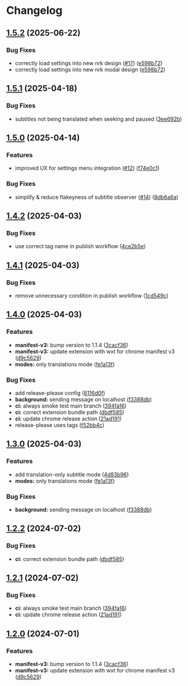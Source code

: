 # Changelog

## [1.5.2](https://github.com/rioam2/nrktv-dual-subs/compare/nrktv-dual-subs/v1.5.1...nrktv-dual-subs/v1.5.2) (2025-06-22)


### Bug Fixes

* correctly load settings into new nrk design ([#17](https://github.com/rioam2/nrktv-dual-subs/issues/17)) ([e598b72](https://github.com/rioam2/nrktv-dual-subs/commit/e598b72f86c8c2db5b282dad4823b76291d02080))
* correctly load settings into new nrk modal design ([e598b72](https://github.com/rioam2/nrktv-dual-subs/commit/e598b72f86c8c2db5b282dad4823b76291d02080))

## [1.5.1](https://github.com/rioam2/nrktv-dual-subs/compare/nrktv-dual-subs/v1.5.0...nrktv-dual-subs/v1.5.1) (2025-04-18)


### Bug Fixes

* subtitles not being translated when seeking and paused ([3ee692b](https://github.com/rioam2/nrktv-dual-subs/commit/3ee692b2bfea6e9cbfa5503608d1a9da8fd328e9))

## [1.5.0](https://github.com/rioam2/nrktv-dual-subs/compare/nrktv-dual-subs/v1.4.2...nrktv-dual-subs/v1.5.0) (2025-04-14)


### Features

* improved UX for settings menu integration ([#12](https://github.com/rioam2/nrktv-dual-subs/issues/12)) ([f74e0c1](https://github.com/rioam2/nrktv-dual-subs/commit/f74e0c11d5e63d455489775212bf152007e59db0))


### Bug Fixes

* simplify & reduce flakeyness of subtitle observer ([#14](https://github.com/rioam2/nrktv-dual-subs/issues/14)) ([8db6a6a](https://github.com/rioam2/nrktv-dual-subs/commit/8db6a6a6f8f616bf00b6dc5abdb33b6e7b5f827e))

## [1.4.2](https://github.com/rioam2/nrktv-dual-subs/compare/nrktv-dual-subs/v1.4.1...nrktv-dual-subs/v1.4.2) (2025-04-03)


### Bug Fixes

* use correct tag name in publish workflow ([4ce2b5e](https://github.com/rioam2/nrktv-dual-subs/commit/4ce2b5e8383c385ef93d217292bdebede63b881f))

## [1.4.1](https://github.com/rioam2/nrktv-dual-subs/compare/nrktv-dual-subs/v1.4.0...nrktv-dual-subs/v1.4.1) (2025-04-03)


### Bug Fixes

* remove unnecessary condition in publish workflow ([1cd549c](https://github.com/rioam2/nrktv-dual-subs/commit/1cd549ccbf29908b91500e55d4bfb50bb02906a9))

## [1.4.0](https://github.com/rioam2/nrktv-dual-subs/compare/nrktv-dual-subs-v1.3.0...nrktv-dual-subs/v1.4.0) (2025-04-03)


### Features

* **manifest-v3:** bump version to 1.1.4 ([3cacf36](https://github.com/rioam2/nrktv-dual-subs/commit/3cacf36883a8c0533fdf009ed04c1b61911e3eb0))
* **manifest-v3:** update extension with wxt for chrome manifest v3 ([d9c5629](https://github.com/rioam2/nrktv-dual-subs/commit/d9c5629699a9221f712a0f8fb00e4ccb37abfb63))
* **modes:** only translations mode ([fe1a13f](https://github.com/rioam2/nrktv-dual-subs/commit/fe1a13face1b03d5b8ee1f033aa2f5846bdf0e97))


### Bug Fixes

* add release-please config ([6116d0f](https://github.com/rioam2/nrktv-dual-subs/commit/6116d0fc1c1be43f83c0ed9ba65232e15048974d))
* **background:** sending message on localhost ([f3388db](https://github.com/rioam2/nrktv-dual-subs/commit/f3388db7057ce19fc431d7620ff688fbfdeea199))
* **ci:** always smoke test main branch ([394fa16](https://github.com/rioam2/nrktv-dual-subs/commit/394fa16f549cf768c0668dea60d644f1e3e01b66))
* **ci:** correct extension bundle path ([dbdf585](https://github.com/rioam2/nrktv-dual-subs/commit/dbdf5857dbde195db31d20c9b47f239215fc9e92))
* **ci:** update chrome release action ([21ad191](https://github.com/rioam2/nrktv-dual-subs/commit/21ad191f0fc503998b3000c1917660759ed609fa))
* release-please uses tags ([f52bb4c](https://github.com/rioam2/nrktv-dual-subs/commit/f52bb4c89ae0af18385d1fbd05b3f08937ce008d))

## [1.3.0](https://github.com/rioam2/nrktv-dual-subs/compare/v1.2.2...v1.3.0) (2025-04-03)


### Features

* add translation-only subtitle mode ([4d83b96](https://github.com/rioam2/nrktv-dual-subs/commit/4d83b96278c1e0c0e30c37d02ec7cdbc7ea5efb2))
* **modes:** only translations mode ([fe1a13f](https://github.com/rioam2/nrktv-dual-subs/commit/fe1a13face1b03d5b8ee1f033aa2f5846bdf0e97))


### Bug Fixes

* **background:** sending message on localhost ([f3388db](https://github.com/rioam2/nrktv-dual-subs/commit/f3388db7057ce19fc431d7620ff688fbfdeea199))

## [1.2.2](https://github.com/rioam2/nrktv-dual-subs/compare/v1.2.1...v1.2.2) (2024-07-02)


### Bug Fixes

* **ci:** correct extension bundle path ([dbdf585](https://github.com/rioam2/nrktv-dual-subs/commit/dbdf5857dbde195db31d20c9b47f239215fc9e92))

## [1.2.1](https://github.com/rioam2/nrktv-dual-subs/compare/v1.2.0...v1.2.1) (2024-07-02)


### Bug Fixes

* **ci:** always smoke test main branch ([394fa16](https://github.com/rioam2/nrktv-dual-subs/commit/394fa16f549cf768c0668dea60d644f1e3e01b66))
* **ci:** update chrome release action ([21ad191](https://github.com/rioam2/nrktv-dual-subs/commit/21ad191f0fc503998b3000c1917660759ed609fa))

## [1.2.0](https://github.com/rioam2/nrktv-dual-subs/compare/1.1.3...v1.2.0) (2024-07-01)


### Features

* **manifest-v3:** bump version to 1.1.4 ([3cacf36](https://github.com/rioam2/nrktv-dual-subs/commit/3cacf36883a8c0533fdf009ed04c1b61911e3eb0))
* **manifest-v3:** update extension with wxt for chrome manifest v3 ([d9c5629](https://github.com/rioam2/nrktv-dual-subs/commit/d9c5629699a9221f712a0f8fb00e4ccb37abfb63))
